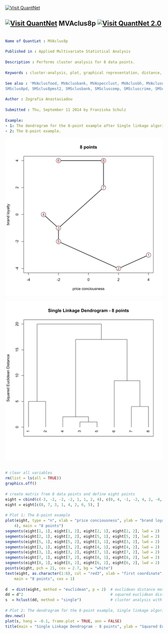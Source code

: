 
[<img src="https://github.com/QuantLet/Styleguide-and-Validation-procedure/blob/master/pictures/banner.png" alt="Visit QuantNet">](http://quantlet.de/index.php?p=info)

## [<img src="https://github.com/QuantLet/Styleguide-and-Validation-procedure/blob/master/pictures/qloqo.png" alt="Visit QuantNet">](http://quantlet.de/) **MVAclus8p** [<img src="https://github.com/QuantLet/Styleguide-and-Validation-procedure/blob/master/pictures/QN2.png" width="60" alt="Visit QuantNet 2.0">](http://quantlet.de/d3/ia)

```yaml

Name of QuantLet : MVAclus8p

Published in : Applied Multivariate Statistical Analysis

Description : Performs cluster analysis for 8 data points.

Keywords : cluster-analysis, plot, graphical representation, distance, euclidean, dendrogram

See also : 'MVAclusfood, MVAclusbank, MVAspecclust, MVAclusbh, MVAclususcrime, SMSclus8p,
SMSclus8pd, SMSclus8pmst2, SMSclusbank, SMScluscomp, SMScluscrime, SMScluscrimechi2, SMSclushealth'

Author : Zografia Anastasiadou

Submitted : Thu, September 11 2014 by Franziska Schulz

Example: 
- 1: The dendrogram for the 8-point example after Single linkage algorithm.
- 2: The 8-point example.

```

![Picture1](MVAclus8p_1-1.png)

![Picture2](MVAclus8p_2-1.png)


```r

# clear all variables
rm(list = ls(all = TRUE))
graphics.off()

# create matrix from 8 data points and define eight points
eight = cbind(c(-3, -2, -2, -2, 1, 1, 2, 4), c(0, 4, -1, -2, 4, 2, -4, -3))
eight = eight[c(8, 7, 3, 1, 4, 2, 6, 5), ]

# Plot 1: The 8-point example
plot(eight, type = "n", xlab = "price conciousness", ylab = "brand loyalty", xlim = c(-4, 
    4), main = "8 points")
segments(eight[1, 1], eight[1, 2], eight[2, 1], eight[2, 2], lwd = 2)
segments(eight[2, 1], eight[2, 2], eight[5, 1], eight[5, 2], lwd = 2)
segments(eight[5, 1], eight[5, 2], eight[3, 1], eight[3, 2], lwd = 2)
segments(eight[3, 1], eight[3, 2], eight[4, 1], eight[4, 2], lwd = 2)
segments(eight[3, 1], eight[3, 2], eight[7, 1], eight[7, 2], lwd = 2)
segments(eight[7, 1], eight[7, 2], eight[8, 1], eight[8, 2], lwd = 2)
segments(eight[8, 1], eight[8, 2], eight[6, 1], eight[6, 2], lwd = 2)
points(eight, pch = 21, cex = 2.7, bg = "white")
text(eight, as.character(1:8), col = "red3", xlab = "first coordinate", ylab = "second coordinate", 
    main = "8 points", cex = 1)

d  = dist(eight, method = "euclidean", p = 2)  # euclidean distance matrix
dd = d^2                                       # squared euclidean distance matrix
s  = hclust(dd, method = "single")             # cluster analysis with single linkage algorithm                      

# Plot 2: The dendrogram for the 8-point example, Single linkage algorithm.
dev.new()
plot(s, hang = -0.1, frame.plot = TRUE, ann = FALSE)
title(main = "Single Linkage Dendrogram - 8 points", ylab = "Squared Euclidean Distance") 

```

